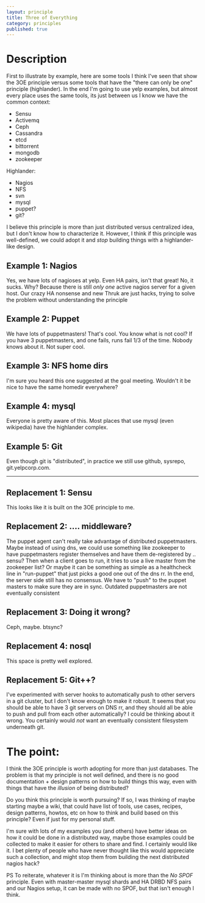 ```yaml
---
layout: principle
title: Three of Everything
category: principles
published: true
---
```


# Description

First to illustrate by example, here are some tools I think I've seen
that show the 3OE principle versus some tools that have the "there can
only be one" principle (highlander). In the end I'm going to use yelp
examples, but almost every place uses the same tools, its just between
us I know we have the common context:

* Sensu
* Activemq
* Ceph
* Cassandra
* etcd
* bittorrent
* mongodb
* zookeeper

Highlander:
* Nagios
* NFS
* svn
* mysql
* puppet?
* git?

I believe this principle is more than just distributed versus
centralized idea, but I don't know how to characterize it. However, I
think if this principle was well-defined, we could adopt it and *stop*
building things with a highlander-like design.

## Example 1: Nagios

Yes, we have lots of nagioses at yelp. Even HA pairs, isn't that
great! No, it sucks.
Why? Because there is still *only one* active nagios server for a
given host. Our crazy HA nonsense and new Thruk are just hacks, trying
to solve the problem without understanding the principle

## Example 2: Puppet

We have lots of puppetmasters! That's cool. You know what is not cool?
If you have 3 puppetmasters, and one fails, runs fail 1/3 of the time.
Nobody knows about it. Not super cool.

## Example 3: NFS home dirs

I'm sure you heard this one suggested at the goal meeting. Wouldn't it
be nice to have the same homedir everywhere?

## Example 4: mysql

Everyone is pretty aware of this. Most places that use mysql (even
wikipedia) have the highlander complex.

## Example 5: Git
Even though git is "distributed", in practice we still use github,
sysrepo, git.yelpcorp.com.

---

## Replacement 1: Sensu
This looks like it is built on the 3OE principle to me.

## Replacement 2: .... middleware?
The puppet agent can't really take advantage of distributed puppetmasters.
Maybe instead of using dns, we could use something like zookeeper to
have puppetmasters register themselves and have them de-registered by
.. sensu? Then when a client goes to run, it tries to use a live
master from the zookeeper list?
Or maybe it can be something as simple as a healthcheck line in
"run-puppet" that just picks a good one out of the dns rr.
In the end, the server side still has no consensus. We have to "push"
to the puppet masters to make sure they are in sync. Outdated
puppetmasters are not eventually consistent

## Replacement 3: Doing it wrong?

Ceph, maybe. btsync?

## Replacement 4: nosql

This space is pretty well explored.

## Replacement 5: Git++?

I've experimented with server hooks to automatically push to other
servers in a git cluster, but I don't know enough to make it robust.
It seems that you should be able to have 3 git servers on DNS rr, and
they should all be able to push and pull from each other
automatically? I could be thinking about it wrong. You certainly would
*not* want an eventually consistent filesystem underneath git.

# The point:

I think the 3OE principle is worth adopting for more than just
databases. The problem is that my principle is not well defined, and
there is no good documentation + design patterns on how to build
things this way, even with things that have the *illusion* of being
distributed?

Do you think this principle is worth pursuing? If so, I was thinking
of maybe starting maybe a wiki, that could have list of tools, use
cases, recipes, design patterns, howtos, etc on how to think and build
based on this principle?  Even if just for my personal stuff.

I'm sure with lots of my examples you (and others) have better ideas
on how it could be done in a distributed way, maybe those examples
could be collected to make it easier for others to share and find. I
certainly would like it. I bet plenty of people who have never thought
like this would appreciate such a collection, and might stop them from
building the next distributed nagios hack?

PS
To reiterate, whatever it is I'm thinking about is more than the *No
SPOF* principle. Even with master-master mysql shards and HA DRBD NFS
pairs and our Nagios setup, it can be made with no SPOF, but that
isn't enough I think. 

